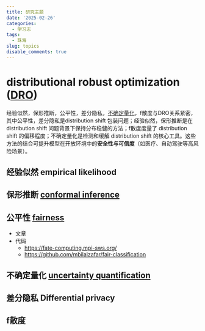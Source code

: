 ```yaml
---
title: 研究主题
date: '2025-02-26'
categories:
  - 学习志
tags:
  - 珠海
slug: topics
disable_comments: true
---
```




# distributional robust optimization ([DRO](/cn/2025/02/27/dro/))

经验似然，保形推断，公平性，差分隐私，[不确定量化](/cn/2025/02/27/uc/)，f散度与DRO关系紧密，其中公平性，差分隐私是distribution shift 包装问题；经验似然，保形推断是在 distribution shift 问题背景下保持分布稳健的方法；f散度度量了 distribution shift 的偏移程度；不确定量化是检测和缓解 distribution shift 的核心工具。这些方法的结合可提升模型在开放环境中的**安全性与可信度**（如医疗、自动驾驶等高风险场景）。

## 经验似然 empirical likelihood

## 保形推断 [conformal inference](/cn/2025/02/25/conformity/)

## 公平性 [fairness](/cn/2025/03/01/保形预测与公平性/)

- 文章
- 代码
  -  https://fate-computing.mpi-sws.org/ 
  - https://github.com/mbilalzafar/fair-classification 

## 不确定量化 [uncertainty quantification](/cn/2025/02/27/uc/)

## 差分隐私 Differential privacy

## f散度

